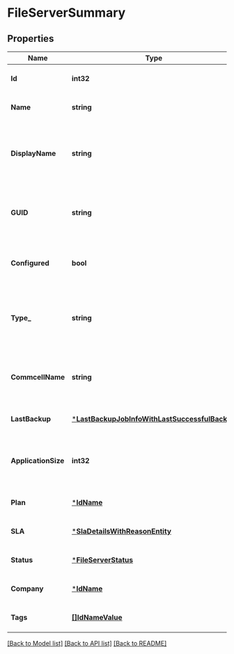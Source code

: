 # FileServerSummary

## Properties
Name | Type | Description | Notes
------------ | ------------- | ------------- | -------------
**Id** | **int32** | This gives the id of the file server. | [optional] [default to null]
**Name** | **string** | This give the name of the file server. | [optional] [default to null]
**DisplayName** | **string** | This gives the name of the file server as it shown on the admin console or GUI. | [optional] [default to null]
**GUID** | **string** | This returns the Globally Unique Identifier of the file server. | [optional] [default to null]
**Configured** | **bool** | This returns if the file server is configured or deconfigured. | [optional] [default to null]
**Type_** | **string** | This returns the type of the file server. Example: Windows, Qumulo | [optional] [default to null]
**CommcellName** | **string** | This returns the CommCell the file server is connected to. | [optional] [default to null]
**LastBackup** | [***LastBackupJobInfoWithLastSuccessfulBackup**](LastBackupJobInfoWithLastSuccessfulBackup.md) |  | [optional] [default to null]
**ApplicationSize** | **int32** | Provides the application size of the file server. It is provided in bytes. | [optional] [default to null]
**Plan** | [***IdName**](IdName.md) |  | [optional] [default to null]
**SLA** | [***SlaDetailsWithReasonEntity**](SLADetailsWithReasonEntity.md) |  | [optional] [default to null]
**Status** | [***FileServerStatus**](FileServerStatus.md) |  | [optional] [default to null]
**Company** | [***IdName**](IdName.md) |  | [optional] [default to null]
**Tags** | [**[]IdNameValue**](IdNameValue.md) | Tags associated to file server | [optional] [default to null]

[[Back to Model list]](../README.md#documentation-for-models) [[Back to API list]](../README.md#documentation-for-api-endpoints) [[Back to README]](../README.md)

